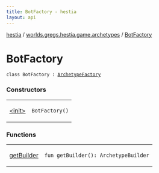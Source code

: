 ```yaml
---
title: BotFactory - hestia
layout: api
---
```


<div class='api-docs-breadcrumbs'><a href="../../index.html">hestia</a> / <a href="../index.html">worlds.gregs.hestia.game.archetypes</a> / <a href="./index.html">BotFactory</a></div>

# BotFactory

<div class="signature"><code><span class="keyword">class </span><span class="identifier">BotFactory</span>&nbsp;<span class="symbol">:</span>&nbsp;<a href="../-archetype-factory/index.html"><span class="identifier">ArchetypeFactory</span></a></code></div>

### Constructors

<table class="api-docs-table">
<tbody>
<tr>
<td markdown="1">

<a href="-init-.html">&lt;init&gt;</a>


</td>
<td markdown="1">
<div class="signature"><code><span class="identifier">BotFactory</span><span class="symbol">(</span><span class="symbol">)</span></code></div>

</td>
</tr>
</tbody>
</table>

### Functions

<table class="api-docs-table">
<tbody>
<tr>
<td markdown="1">

<a href="get-builder.html">getBuilder</a>


</td>
<td markdown="1">
<div class="signature"><code><span class="keyword">fun </span><span class="identifier">getBuilder</span><span class="symbol">(</span><span class="symbol">)</span><span class="symbol">: </span><span class="identifier">ArchetypeBuilder</span></code></div>

</td>
</tr>
</tbody>
</table>
